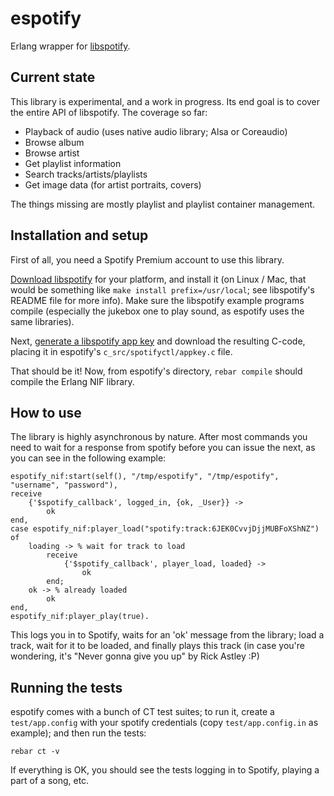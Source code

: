 espotify
========

Erlang wrapper for [libspotify](https://developer.spotify.com/technologies/libspotify/).

Current state
-------------

This library is experimental, and a work in progress. Its end goal is
to cover the entire API of libspotify. The coverage so far:

 * Playback of audio (uses native audio library; Alsa or Coreaudio)
 * Browse album
 * Browse artist
 * Get playlist information
 * Search tracks/artists/playlists
 * Get image data (for artist portraits, covers)

The things missing are mostly playlist and playlist container
management.


Installation and setup
----------------------

First of all, you need a Spotify Premium account to use this library.

[Download
libspotify](https://developer.spotify.com/technologies/libspotify/)
for your platform, and install it (on Linux / Mac, that would be
something like `make install prefix=/usr/local`; see libspotify's
README file for more info). Make sure the libspotify example programs
compile (especially the jukebox one to play sound, as espotify uses
the same libraries).

Next, [generate a libspotify app
key](https://developer.spotify.com/technologies/libspotify/keys/) and
download the resulting C-code, placing it in espotify's
`c_src/spotifyctl/appkey.c` file.

That should be it! Now, from espotify's directory, `rebar compile` should
compile the Erlang NIF library.


How to use
----------

The library is highly asynchronous by nature. After most commands you
need to wait for a response from spotify before you can issue the
next, as you can see in the following example:

    espotify_nif:start(self(), "/tmp/espotify", "/tmp/espotify", "username", "password"),
    receive
        {'$spotify_callback', logged_in, {ok, _User}} ->
            ok
    end,
    case espotify_nif:player_load("spotify:track:6JEK0CvvjDjjMUBFoXShNZ") of
        loading -> % wait for track to load
            receive
                {'$spotify_callback', player_load, loaded} ->
                    ok
            end;
        ok -> % already loaded
            ok
    end,
    espotify_nif:player_play(true).

This logs you in to Spotify, waits for an 'ok' message from the
library; load a track, wait for it to be loaded, and finally plays
this track (in case you're wondering, it's "Never gonna give you up"
by Rick Astley :P)


Running the tests
-----------------

espotify comes with a bunch of CT test suites; to run it, create a
`test/app.config` with your spotify credentials (copy
`test/app.config.in` as example); and then run the tests:

    rebar ct -v
    
If everything is OK, you should see the tests logging in to Spotify,
playing a part of a song, etc.
